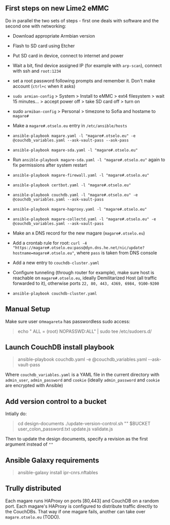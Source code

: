 ## First steps on new Lime2 eMMC

Do in parallel the two sets of steps - first one deals with software and the second one with networking:

* Download appropriate Armbian version
* Flash to SD card using Etcher
* Put SD card in device, connect to internet and power
* Wait a bit, find device assigned IP (for example with `arp-scan`), connect with ssh and `root:1234`
* set a root password following prompts and remember it. Don't make account (`ctrl+c` when it asks)
* `sudo armian-config` > System > Install to eMMC > ext4 filesystem > wait 15 minutes... > accept power off > take SD card off > turn on
* sudo `armiban-config` > Personal > timezone to Sofia and hostame to `magare#`
* Make a `magare#.otselo.eu` entry in `/etc/ansible/hosts`
* `ansible-playbook magare.yaml -l "magare#.otselo.eu" -e @couchdb_variables.yaml --ask-vault-pass --ask-pass`
* `ansible-playbook magare-sda.yaml -l "magare#.otselo.eu"`
* Run `ansible-playbook magare-sda.yaml -l "magare#.otselo.eu"` again to fix permissions after system restart
* `ansible-playbook magare-firewall.yaml -l "magare#.otselo.eu"`
* `ansible-playbook certbot.yaml -l "magare#.otselo.eu"`
* `ansible-playbook couchdb.yaml -l "magare#.otselo.eu" -e @couchdb_variables.yaml --ask-vault-pass`
* `ansible-playbook magare-haproxy.yaml -l "magare#.otselo.eu"`
* `ansible-playbook magare-collectd.yaml -l "magare#.otselo.eu" -e @couchdb_variables.yaml --ask-vault-pass`

* Make an `A` DNS record for the new magare (`magare#.otselo.eu`)
* Add a crontab rule for root: `curl -4 "https://magare#.otselo.eu:pass@dyn.dns.he.net/nic/update?hostname=magare#.otselo.eu"`, where `pass` is taken from DNS console
* Add a new entry to `couchdb-cluster.yaml`
* Configure tunneling (through router for example), make sure host is reachable on `magare#.otselo.eu`, ideally Demilitarized Host (all traffic forwarded to it), otherwise ports `22, 80, 443, 4369, 6984, 9100-9200`
* `ansible-playbook couchdb-cluster.yaml`

## Manual Setup
Make sure user on`magareta` has passwordless sudo access:

> echo "<user> ALL = (root) NOPASSWD:ALL" | sudo tee /etc/sudoers.d/<user>

## Launch CouchDB install playbook
> ansible-playbook couchdb.yaml -e @couchdb_variables.yaml --ask-vault-pass

Where `couchdb_variables.yaml` is a YAML file in the current directory with `admin_user`, `admin_password` and `cookie` (ideally `admin_password` and `cookie` are encrypted with Ansible)

## Add version control to a bucket

Intially do:

> cd design-documents
> ./update-version-control.sh "" $BUCKET user_colon_password.txt update.js validate.js

Then to update the design documents, specify a revision as the first argument instead of `""`

## Ansible Galaxy requirements

> ansible-galaxy install ipr-cnrs.nftables 

## Trully distributed

Each magare runs HAProxy on ports [80,443] and CouchDB on a random port. Each magare's HAProxy is configured to distribute traffic directly to the CouchDBs. That way if one magare fails, another can take over `magare.otselo.eu` (TODO).
